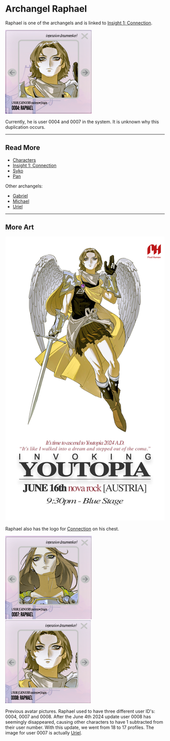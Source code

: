 # Archangel Raphael

Raphael is one of the archangels and is linked to [Insight 1: Connection](../lore/insight1-connection.md).

![Raphael's avatar](../../Resources/characters/raphael/raphael0004.png)

Currently, he is user 0004 and 0007 in the system. It is unknown why this duplication 
occurs.

***

## Read More

- [Characters](characters)
- [Insight 1: Connection](../lore/insight1-connection)
- [Syko](syko)
- [Pan](pan)

Other archangels:

- [Gabriel](gabriel)
- [Michael](michael)
- [Uriel](uriel)

***

## More Art

![Promotional poster for Raphael](../../Resources/characters/raphael/poster.jpg)

Raphael also has the logo for [Connection](../lore/insight1-connection) on his chest.

![img_1.png](../../Resources/characters/raphael/raphael0007.png)
![img_2.png](../../Resources/characters/raphael/raphael0008.png)

Previous avatar pictures. Raphael used to have three different user ID's: 0004, 0007 and 0008. After the June 4th 2024 update user 0008 has seemingly
disappeared, causing other characters to have 1 subtracted from their user number. With this update, we went from 18
to 17 profiles.
The image for user 0007 is actually [Uriel](uriel).